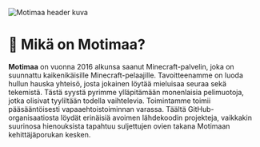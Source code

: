 ![Motimaa header kuva](https://imgur.com/hmyar5K.png)

# 👀 Mikä on Motimaa?

**Motimaa** on vuonna 2016 alkunsa saanut Minecraft-palvelin, joka on suunnattu kaikenikäisille Minecraft-pelaajille. Tavoitteenamme on luoda hullun hauska yhteisö, josta jokainen löytää mieluisaa seuraa sekä tekemistä. Tästä syystä pyrimme ylläpitämään monenlaisia pelimuotoja, jotka olisivat tyyliltään todella vaihtelevia. Toimintamme toimii pääsääntöisesti vapaaehtoistoiminnan varassa. Täältä GitHub-organisaatiosta löydät erinäisiä avoimen lähdekoodin projekteja, vaikkakin suurinosa hienouksista tapahtuu suljettujen ovien takana Motimaan kehittäjäporukan kesken. 
